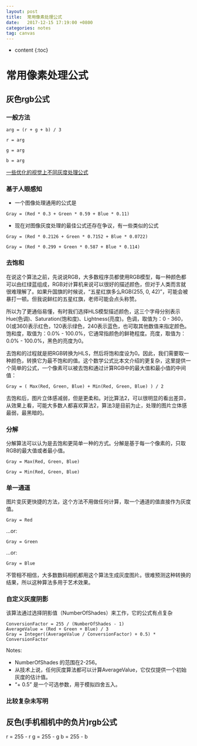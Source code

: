 ```yaml
---
layout: post
title:  常用像素处理公式
date:   2017-12-15 17:19:00 +0800
categories: notes
tag: canvas
---
```


* content
{:toc}


# 常用像素处理公式
## 灰色rgb公式
### 一般方法
```
arg = (r + g + b) / 3

r = arg

g = arg

b = arg
```
[一些优化的视觉上不同灰度处理公式](http://www.tannerhelland.com/3643/grayscale-image-algorithm-vb6/)

### 基于人眼感知
- 一个图像处理通用的公式是
```
Gray = (Red * 0.3 + Green * 0.59 + Blue * 0.11)
```
- 现在对图像灰度处理的最佳公式还存在争议，有一些类似的公式
```
Gray = (Red * 0.2126 + Green * 0.7152 + Blue * 0.0722)
 
Gray = (Red * 0.299 + Green * 0.587 + Blue * 0.114)
```
### 去饱和
在说这个算法之前，先说说RGB，大多数程序员都使用RGB模型，每一种颜色都可以由红绿蓝组成，RGB对计算机来说可以很好的描述颜色，但对于人类而言就很难理解了。如果升国旗的时候说，“五星红旗多么RGB(255, 0, 42)”，可能会被暴打一顿。但我说鲜红的五星红旗，老师可能会点头称赞。

所以为了更通俗易懂，有时我们选择HLS模型描述颜色，这三个字母分别表示Hue(色调)、Saturation(饱和度)、Lightness(亮度)。色调，取值为：0 - 360，0(或360)表示红色，120表示绿色，240表示蓝色，也可取其他数值来指定颜色。饱和度，取值为：0.0% - 100.0%，它通常指颜色的鲜艳程度。亮度，取值为：0.0% - 100.0%，黑色的亮度为0。

去饱和的过程就是把RGB转换为HLS，然后将饱和度设为0。因此，我们需要取一种颜色，转换它为最不饱和的值。这个数学公式比本文介绍的更复杂，这里提供一个简单的公式，一个像素可以被去饱和通过计算RGB中的最大值和最小值的中间值：
```
Gray = ( Max(Red, Green, Blue) + Min(Red, Green, Blue) ) / 2
```
去饱和后，图片立体感减弱，但是更柔和。对比算法2，可以很明显的看出差异，从效果上看，可能大多数人都喜欢算法2，算法3是目前为止，处理的图片立体感最弱，最黑暗的。

### 分解
分解算法可以认为是去饱和更简单一种的方式。分解是基于每一个像素的，只取RGB的最大值或者最小值。
```
Gray = Max(Red, Green, Blue)

Gray = Min(Red, Green, Blue)
```
### 单一通道
图片变灰更快捷的方法，这个方法不用做任何计算，取一个通道的值直接作为灰度值。
```
Gray = Red
```
…or:
```
Gray = Green
```
…or:
```
Gray = Blue
```
不管相不相信，大多数数码相机都用这个算法生成灰度图片。很难预测这种转换的结果，所以这种算法多用于艺术效果。
### 自定义灰度阴影

该算法通过选择阴影值（NumberOfShades）来工作，它的公式有点复杂
```
ConversionFactor = 255 / (NumberOfShades - 1)
AverageValue = (Red + Green + Blue) / 3
Gray = Integer((AverageValue / ConversionFactor) + 0.5) * ConversionFactor
```
Notes:
- NumberOfShades 的范围在2-256。
- 从技术上说，任何灰度算法都可以计算AverageValue，它仅仅提供一个初始灰度的估计值。
- “+ 0.5” 是一个可选参数，用于模拟四舍五入。

 ### 比较复杂未写明
 
## 反色(手机相机中的负片)rgb公式
r = 255 - r
g = 255 - g
b = 255 - b
